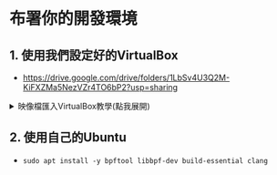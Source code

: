 # 布署你的開發環境

## 1. 使用我們設定好的VirtualBox
- https://drive.google.com/drive/folders/1LbSv4U3Q2M-KiFXZMa5NezVZr4TO6bP2?usp=sharing
<details>
    <summary>
    映像檔匯入VirtualBox教學(點我展開)
    </summary>
        
![image](https://github.com/user-attachments/assets/5bed1f9a-7d38-4890-855e-1d3792c8d68e)
![image](https://github.com/user-attachments/assets/4f9e7518-0bd6-403c-bbef-208d5316002a)
![image](https://github.com/user-attachments/assets/7bccc8b6-c7d6-4677-87ea-b0267cedb161)
![image](https://github.com/user-attachments/assets/8168913a-6063-4afc-94ec-dcbae7484ccc)
![image](https://github.com/user-attachments/assets/d8780cfe-1cde-4f2d-9544-c94588204d2b)
</details>


## 2. 使用自己的Ubuntu
- `sudo apt install -y bpftool libbpf-dev build-essential clang`
